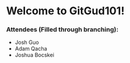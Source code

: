 # Welcome to GitGud101!

### Attendees (Filled through branching):
- Josh Guo
- Adam Qacha
- Joshua Bocskei
